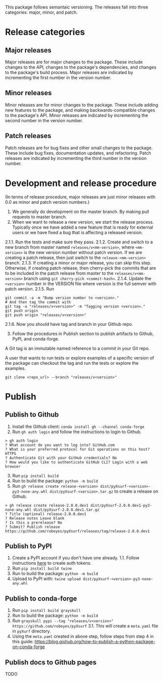 This package follows semantaic versioning. The releases fall into three categories: major, minor, and patch.

# Release categories
## Major releases

Major releases are for major changes to the package. These include changes to the API, changes to the package's dependencies, and changes to the package's build process. Major releases are indicated by incrementing the first number in the version number.

## Minor releases

Minor releases are for minor changes to the package. These include adding new features to the package, and making backwards-compatible changes to the package's API. Minor releases are indicated by incrementing the second number in the version number.

## Patch releases

Patch releases are for bug fixes and other small changes to the package. These include bug fixes, documentation updates, and refactoring. Patch releases are indicated by incrementing the third number in the version number.

# Development and release procedure

(In terms of release procedure, major releases are just minor releases with 0.0 as minor and patch version numbers.)

1. We generally do development on the master branch. By making pull requests to master branch.
2. When we want to release a new version, we start the release process. Typically once we have added a new feature that is ready for external users or we have fixed a bug that is affecting a released version.

2.1.1. Run the tests and make sure they pass.
2.1.2. Create and switch to a new branch from master named `releases/v<mm-version>`, where `<mm-version>` is the new version number without patch version. If we are creating a patch release, then just switch to the `release-<mm-version>` branch.
2.1.3. If creating a minor or major release, you can skip this step. Otherwise, if creating patch release, then cherry-pick the commits that are to be included in the patch release from master to the `releases/v<mm-version>` branch using `git cherry-pick <commit-hash>`.
2.1.4. Update the `<version>` number in the VERSION file where version is the full semver with patch version.
2.1.5. Run
```
git commit -a -m "Bump version number to <version>."
# And then tag the commit with
git tag -a "releases/v<version>" -m "Tagging version <version>."
git push origin
git push origin "releases/v<version>"
```
2.1.6. Now you should have tag and branch in your Github repo.

3. Follow the procedures in Publish section to publish artifacts to Github, PyPI, and conda-forge.

A Git tag is an immutable named reference to a commit in your Git repo.

A user that wants to run tests or explore examples of a specific version of the package can checkout the tag and run the tests or explore the examples.

```
git clone <repo_url> --branch "releases/v<version>"
```

# Publish

## Publish to Github

1. Install the Github client: `conda install gh --channel conda-forge`
2. Run `gh auth login` and follow the instructions to login to Github.

```
> gh auth login
? What account do you want to log into? GitHub.com
? What is your preferred protocol for Git operations on this host? HTTPS
? Authenticate Git with your GitHub credentials? No
? How would you like to authenticate GitHub CLI? Login with a web browser
```

3. Run `pip install build`
4. Run to build the package: `python -m build`
4. Run `gh release create release-<version> dist/pyXsurf-<version>-py3-none-any.whl dist/pyXsurf-<version>.tar.gz` to create a release on Github.

```
> gh release create release-2.0.0.dev1 dist/pyXsurf-2.0.0.dev1-py3-none-any.whl dist/pyXsurf-2.0.0.dev1.tar.gz
? Title (optional) release-2.0.0.dev1
? Release notes Leave blank
? Is this a prerelease? No
? Submit? Publish release
https://github.com/robeyes/pyXsurf/releases/tag/release-2.0.0.dev1
```

## Publish to PyPI

1. Create a PyPI account if you don't have one already.
1.1. Follow instructions [here](https://packaging.python.org/tutorials/packaging-projects/#uploading-the-distribution-archives) to create auth tokens.
2. Run `pip install build twine`
3. Run to build the package: `python -m build`
4. Upload to PyPI with: `twine upload dist/pyXsurf-<version>-py3-none-any.whl`

## Publish to conda-forge

1. Run `pip install build grayskull`
2. Run to build the package: `python -m build`
3. Run `grayskull pypi --tag "releases/v<version>" https://github.com/robeyes/pyXsurf`
3.1. This will create a `meta.yaml` file in `pyXurf` directory.
4. Using the `meta.yaml` created in above step, follow steps from step 4 in this guide: https://blog.gishub.org/how-to-publish-a-python-package-on-conda-forge

## Publish docs to Github pages

TODO
